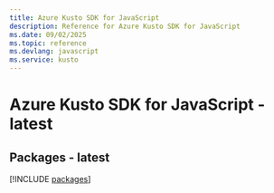 ```yaml
---
title: Azure Kusto SDK for JavaScript
description: Reference for Azure Kusto SDK for JavaScript
ms.date: 09/02/2025
ms.topic: reference
ms.devlang: javascript
ms.service: kusto
---
```

# Azure Kusto SDK for JavaScript - latest
## Packages - latest
[!INCLUDE [packages](kusto-index.md)]